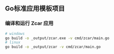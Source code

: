 ## Go标准应用模板项目

### 编译和运行 Zcar 应用
```bash
# windows
go build -o _output/zcar.exe -v cmd/zcar/main.go
# linux
go build -o _output/zcar -v cmd/zcar/main.go
```